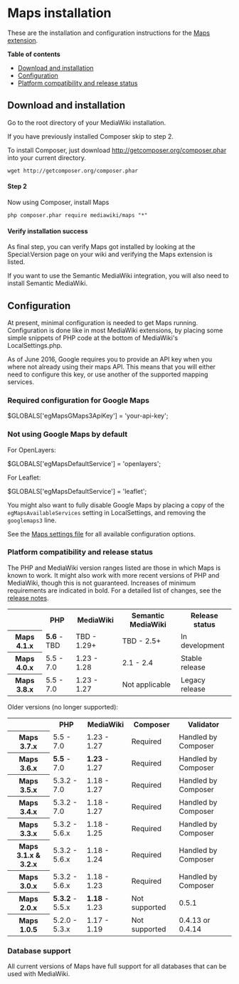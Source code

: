 # Maps installation

These are the installation and configuration instructions for the [Maps extension](README.md).

**Table of contents**

* [Download and installation](INSTALL.md#download-and-installation)
* [Configuration](INSTALL.md#configuration)
* [Platform compatibility and release status](INSTALL.md#platform-compatibility-and-release-status)

## Download and installation

Go to the root directory of your MediaWiki installation.

If you have previously installed Composer skip to step 2.

To install Composer, just download http://getcomposer.org/composer.phar into your
current directory.

    wget http://getcomposer.org/composer.phar

#### Step 2

Now using Composer, install Maps

    php composer.phar require mediawiki/maps "*"

#### Verify installation success

As final step, you can verify Maps got installed by looking at the Special:Version page on your wiki
and verifying the Maps extension is listed.

If you want to use the Semantic MediaWiki integration, you will also need to install Semantic MediaWiki.

## Configuration

At present, minimal configuration is needed to get Maps running. Configuration is done like in most
MediaWiki extensions, by placing some simple snippets of PHP code at the bottom of MediaWiki's
LocalSettings.php.

As of June 2016, Google requires you to provide an API key when you where not already using their
maps API. This means that you will either need to configure this key, or use another of the
supported mapping services.

### Required configuration for Google Maps

$GLOBALS['egMapsGMaps3ApiKey'] = 'your-api-key';

### Not using Google Maps by default

For OpenLayers:

$GLOBALS['egMapsDefaultService'] = 'openlayers';

For Leaflet:

$GLOBALS['egMapsDefaultService'] = 'leaflet';

You might also want to fully disable Google Maps by placing a copy of the `egMapsAvailableServices`
setting in LocalSettings, and removing the `googlemaps3` line.

See the [Maps settings file](Maps_Settings.php) for all available configuration options.

### Platform compatibility and release status

The PHP and MediaWiki version ranges listed are those in which Maps is known to work. It might also
work with more recent versions of PHP and MediaWiki, though this is not guaranteed. Increases of
minimum requirements are indicated in bold. For a detailed list of changes, see the [release notes](RELEASE-NOTES.md).

<table>
	<tr>
		<th></th>
		<th>PHP</th>
		<th>MediaWiki</th>
		<th>Semantic MediaWiki</th>
		<th>Release status</th>
	</tr>
	<tr>
		<th>Maps 4.1.x</th>
		<td><strong>5.6</strong> - TBD</td>
		<td>TBD - 1.29+</td>
		<td>TBD - 2.5+</td>
		<td>In development</td>
	</tr>
	<tr>
		<th>Maps 4.0.x</th>
		<td>5.5 - 7.0</td>
		<td>1.23 - 1.28</td>
		<td>2.1 - 2.4</td>
		<td>Stable release</td>
	</tr>
	<tr>
		<th>Maps 3.8.x</th>
		<td>5.5 - 7.0</td>
		<td>1.23 - 1.27</td>
		<td>Not applicable</td>
		<td>Legacy release</td>
	</tr>	
</table>

Older versions (no longer supported):

<table>
	<tr>
		<th></th>
		<th>PHP</th>
		<th>MediaWiki</th>
		<th>Composer</th>
		<th>Validator</th>
	</tr>
	<tr>
		<th>Maps 3.7.x</th>
		<td>5.5 - 7.0</td>
		<td>1.23 - 1.27</td>
		<td>Required</td>
		<td>Handled by Composer</td>
	</tr>
	<tr>
		<th>Maps 3.6.x</th>
		<td><strong>5.5</strong> - 7.0</td>
		<td><strong>1.23</strong> - 1.27</td>
		<td>Required</td>
		<td>Handled by Composer</td>
	</tr>
	<tr>
		<th>Maps 3.5.x</th>
		<td>5.3.2 - 7.0</td>
		<td>1.18 - 1.27</td>
		<td>Required</td>
		<td>Handled by Composer</td>
	</tr>
	<tr>
		<th>Maps 3.4.x</th>
		<td>5.3.2 - 7.0</td>
		<td>1.18 - 1.27</td>
		<td>Required</td>
		<td>Handled by Composer</td>
	</tr>
	<tr>
		<th>Maps 3.3.x</th>
		<td>5.3.2 - 5.6.x</td>
		<td>1.18 - 1.25</td>
		<td>Required</td>
		<td>Handled by Composer</td>
	</tr>
	<tr>
		<th>Maps 3.1.x & 3.2.x</th>
		<td>5.3.2 - 5.6.x</td>
		<td>1.18 - 1.24</td>
		<td>Required</td>
		<td>Handled by Composer</td>
	</tr>
	<tr>
		<th>Maps 3.0.x</th>
		<td>5.3.2 - 5.6.x</td>
		<td>1.18 - 1.23</td>
		<td>Required</td>
		<td>Handled by Composer</td>
	</tr>
	<tr>
		<th>Maps 2.0.x</th>
		<td><strong>5.3.2</strong> - 5.5.x</td>
		<td><strong>1.18</strong> - 1.23</td>
		<td>Not supported</td>
		<td>0.5.1</td>
	</tr>
	<tr>
		<th>Maps 1.0.5</th>
		<td>5.2.0 - 5.3.x</td>
		<td>1.17 - 1.19</td>
		<td>Not supported</td>
		<td>0.4.13 or 0.4.14</td>
	</tr>
</table>

### Database support

All current versions of Maps have full support for all databases that can be used with MediaWiki.

